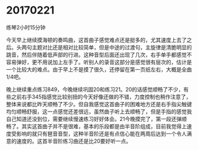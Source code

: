 # 20170221

练琴2小时15分钟

今天早上继续摸海顿的奏鸣曲，这首曲子感觉难点还是挺多的，尤其速度上去了之后。头两句主题对比还是相对比较简单，但是中途的过渡句，主旋律是清脆明显的跳音，然后伴随着低声部的行进。这种音型后面还出现了几次，右手单手都感觉不容易弹好，更不用说加上左手了。听别人的录音这部分是感觉很有层次的，估计是一个比较大的难点。由于早上不是摸了很久，还停留在第一页纸左右，大概是全曲1/4吧。

晚上继续重点练习849，今晚继续巩固20和练习21。20的话感觉顺畅了不少，有些之前右手345指感觉比较别扭的今天好像还做的不错，力度控制也稍作注意了，整体来说都比昨天顺畅了不少。但自我感觉这首曲子的困难地方还是右手指尖触键均匀顺畅舒服，这一点感觉还差很远，虽然曲子听上去顺畅了，但是手指的感觉我自己知道还没到位，需要继续慢速练习好好体会。21今晚摸完了，第一段还弹顺畅了。其实这首曲子并不是很难，基本的乐段都是由半音阶组成，目前我觉得上速度受影响的就只有琶音音型，这种半音阶还是有点信心能在两周后达到一个令人满意的速度的。这首半音阶练习曲还是比20要好听一点。
